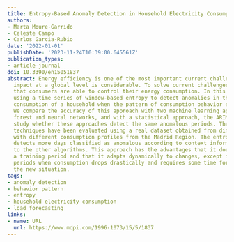 ```yaml
---
title: Entropy-Based Anomaly Detection in Household Electricity Consumption
authors:
- Marta Moure-Garrido
- Celeste Campo
- Carlos Garcia-Rubio
date: '2022-01-01'
publishDate: '2023-11-24T10:39:00.645561Z'
publication_types:
- article-journal
doi: 10.3390/en15051837
abstract: Energy efficiency is one of the most important current challenges, and its
  impact at a global level is considerable. To solve current challenges, it is critical
  that consumers are able to control their energy consumption. In this paper, we propose
  using a time series of window-based entropy to detect anomalies in the electricity
  consumption of a household when the pattern of consumption behavior exhibits a change.
  We compare the accuracy of this approach with two machine learning approaches, random
  forest and neural networks, and with a statistical approach, the ARIMA model. We
  study whether these approaches detect the same anomalous periods. These different
  techniques have been evaluated using a real dataset obtained from different households
  with different consumption profiles from the Madrid Region. The entropy-based algorithm
  detects more days classified as anomalous according to context information compared
  to the other algorithms. This approach has the advantages that it does not require
  a training period and that it adapts dynamically to changes, except in vacation
  periods when consumption drops drastically and requires some time for adapting to
  the new situation.
tags:
- anomaly detection
- behavior pattern
- entropy
- household electricity consumption
- load forecasting
links:
- name: URL
  url: https://www.mdpi.com/1996-1073/15/5/1837
---
```

